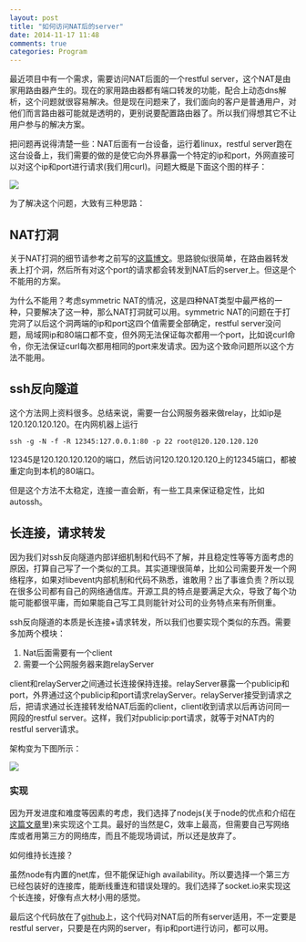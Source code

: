 ```yaml
---
layout: post
title: "如何访问NAT后的server"
date: 2014-11-17 11:48
comments: true
categories: Program
---
```


最近项目中有一个需求，需要访问NAT后面的一个restful server，这个NAT是由家用路由器产生的。现在的家用路由器都有端口转发的功能，配合上动态dns解析，这个问题就很容易解决。但是现在问题来了，我们面向的客户是普通用户，对他们而言路由器可能就是透明的，更别说要配置路由器了。所以我们得想其它不让用户参与的解决方案。
<!-- more -->
把问题再说得清楚一些：NAT后面有一台设备，运行着linux，restful server跑在这台设备上，我们需要的做的是使它向外界暴露一个特定的ip和port，外网直接可以对这个ip和port进行请求(我们用curl)。问题大概是下面这个图的样子：

<img src="http://zyearnpic.qiniudn.com/nat_rest.png" />

为了解决这个问题，大致有三种思路：

## NAT打洞

关于NAT打洞的细节请参考之前写的[这篇博文](http://lifeofzjs.com/blog/2014/07/19/how-p2p-in-symmetric-nat/)。思路貌似很简单，在路由器转发表上打个洞，然后所有对这个port的请求都会转发到NAT后的server上。但这是个不能用的方案。

为什么不能用？考虑symmetric NAT的情况，这是四种NAT类型中最严格的一种，只要解决了这一种，那么NAT打洞就可以用。symmetric NAT的问题在于打完洞了以后这个洞两端的ip和port这四个值需要全部确定，restful server没问题，局域网ip和80端口都不变，但外网无法保证每次都用一个port，比如说curl命令，你无法保证curl每次都用相同的port来发请求。因为这个致命问题所以这个方法不能用。

## ssh反向隧道

这个方法网上资料很多。总结来说，需要一台公网服务器来做relay，比如ip是120.120.120.120。在内网机器上运行

```
ssh -g -N -f -R 12345:127.0.0.1:80 -p 22 root@120.120.120.120
```

12345是120.120.120.120的端口，然后访问120.120.120.120上的12345端口，都被重定向到本机的80端口。

但是这个方法不太稳定，连接一直会断，有一些工具来保证稳定性，比如autossh。

## 长连接，请求转发

因为我们对ssh反向隧道内部详细机制和代码不了解，并且稳定性等等方面考虑的原因，打算自己写了一个类似的工具。其实道理很简单，比如公司需要开发一个网络程序，如果对libevent内部机制和代码不熟悉，谁敢用？出了事谁负责？所以现在很多公司都有自己的网络通信库。开源工具的特点是要满足大众，导致了每个功能可能都很平庸，而如果能自己写工具则能针对公司的业务特点来有所侧重。

ssh反向隧道的本质是长连接+请求转发，所以我们也要实现个类似的东西。需要多加两个模块：

1. Nat后面需要有一个client
2. 需要一个公网服务器来跑relayServer

client和relayServer之间通过长连接保持连接。relayServer暴露一个publicip和port，外界通过这个publicip和port请求relayServer。relayServer接受到请求之后，把请求通过长连接转发给NAT后面的client，client收到请求以后再访问同一网段的restful server。这样，我们对publicip:port请求，就等于对NAT内的restful server请求。

架构变为下图所示：

<img src="http://zyearnpic.qiniudn.com/nat_rest_2.png" />

### 实现

因为开发进度和难度等因素的考虑，我们选择了nodejs(关于node的优点和介绍在[这篇文章](http://lifeofzjs.com/blog/2014/03/25/node-glance/)里)来实现这个工具。最好的当然是C，效率上最高，但需要自己写网络库或者用第三方的网络库，而且不能现场调试，所以还是放弃了。

如何维持长连接？

虽然node有内置的net库，但不能保证high availability。所以要选择一个第三方已经包装好的连接库，能断线重连和错误处理的。我们选择了socket.io来实现这个长连接，好像有点大材小用的感觉。

最后这个代码放在了[github](https://github.com/zyearn/vsbnat)上，这个代码对NAT后的所有server适用，不一定要是restful server，只要是在内网的server，有ip和port进行访问，都可以用。
